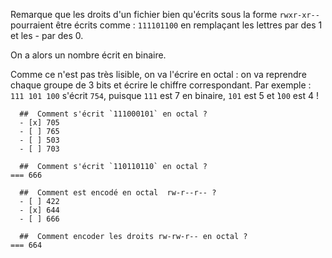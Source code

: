 Remarque que les droits d'un fichier bien qu'écrits sous la forme `rwxr-xr--` pourraient être écrits comme : `111101100` en remplaçant les lettres par des 1 et les - par des 0. 

On a alors un nombre écrit en binaire.

Comme ce n'est pas très lisible, on va l'écrire en octal : on va reprendre chaque groupe de 3 bits et écrire le chiffre correspondant.
Par exemple : `111 101 100` s'écrit `754`, puisque `111` est 7 en binaire, `101` est 5 et ̀`100`  est 4 !


```{quizdown} 
  ##  Comment s'écrit `111000101` en octal ? 
  - [x] 705
  - [ ] 765
  - [ ] 503
  - [ ] 703
```
```{quizdown} 
  ##  Comment s'écrit `110110110` en octal ? 
=== 666
```
```{quizdown} 
  ##  Comment est encodé en octal  rw-r--r-- ? 
  - [ ] 422
  - [x] 644
  - [ ] 666
```
```{quizdown} 
  ##  Comment encoder les droits rw-rw-r-- en octal ? 
=== 664
```
